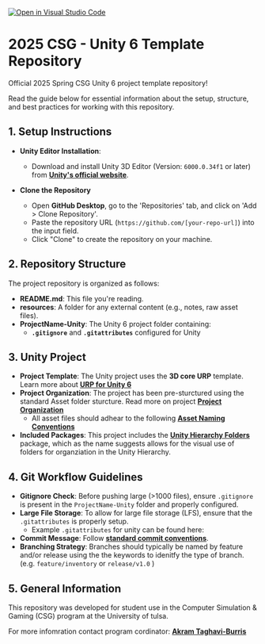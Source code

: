 [![Open in Visual Studio Code](https://classroom.github.com/assets/open-in-vscode-2e0aaae1b6195c2367325f4f02e2d04e9abb55f0b24a779b69b11b9e10269abc.svg)](https://classroom.github.com/online_ide?assignment_repo_id=18150931&assignment_repo_type=AssignmentRepo)
# 2025 CSG - Unity 6 Template Repository
Official 2025 Spring CSG Unity 6 project template repository! 

Read the guide below for essential information about the setup, structure, and best practices for working with this repository.

## **1. Setup Instructions**
- **Unity Editor Installation**: 
  - Download and install Unity 3D Editor (Version: `6000.0.34f1` or later) from [**Unity's official website**](https://unity.com/releases/editor/archive).
  
- **Clone the Repository**
   - Open **GitHub Desktop**, go to the 'Repositories' tab, and click on 'Add > Clone Repository'.
   - Paste the repository URL (`https://github.com/[your-repo-url]`) into the input field.
   - Click "Clone" to create the repository on your machine.

## **2. Repository Structure**
The project repository is organized as follows:
- **README.md**: This file you're reading.
- **resources**: A folder for any external content (e.g., notes, raw asset files).
- **ProjectName-Unity**: The Unity 6 project folder containing:
  - **`.gitignore`** and **`.gitattributes`** configured for Unity

## **3. Unity Project**    
- **Project Template**: The Unity project uses the **3D core URP** template. Learn more about [**URP for Unity 6**](https://unity.com/resources/introduction-to-urp-advanced-creators-unity-6)
- **Project Organization**: The project has been pre-sturctured using the standard Asset folder sturcture. Read more on project [**Project Organization**](https://getcreativetoday.com/GCT-Unity/unity-project-setup/project-organization)
    - All asset files should adhear to the following [**Asset Naming Conventions**](https://getcreativetoday.com/GCT-Unity/project-management/asset-naming)
- **Included Packages**: This project includes the [**Unity Hierarchy Folders**](ttps://github.com/xsduan/unity-hierarchy-folders) package, which as the name suggests allows for the visual use of folders for organziation in the Unity Hierarchy. 

## **4. Git Workflow Guidelines**
- **Gitignore Check**: Before pushing large (>1000 files), ensure `.gitignore` is present in the `ProjectName-Unity` folder and properly configured.
- **Large File Storage**: To allow for large file storage (LFS), ensure that the `.gitattributes` is properly setup.
   - Example `.gitattributes` for unity can be found here: []()
- **Commit Message**: Follow [**standard commit conventions**]().   
- **Branching Strategy**: Branches should typically be named by feature and/or release using the the keywords to idenitfy the type of branch. (e.g. `feature/inventory` or `release/v1.0` )

## **5. General Information**
This repository was developed for student use in the Computer Simulation & Gaming (CSG) program at the University of tulsa. 

For more  infomration contact program cordinator: [**Akram Taghavi-Burris**](akram-burris@utulsa.edu)


